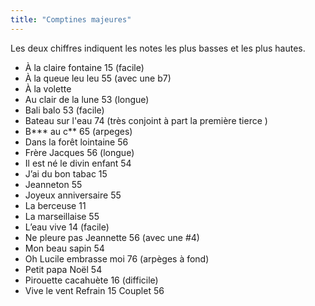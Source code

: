 ```yaml
---
title: "Comptines majeures"
---
```


Les deux chiffres indiquent les notes les plus basses et les plus hautes.

- À la claire fontaine 15 (facile)
- À la queue leu leu 55 (avec une b7)
- À la volette
- Au clair de la lune 53 (longue)
- Bali balo 53 (facile)
- Bateau sur l'eau 74 (très conjoint à part la première tierce )
- B*** au c** 65 (arpeges)
- Dans la forêt lointaine 56
- Frère Jacques 56 (longue)
- Il est né le divin enfant 54
- J’ai du bon tabac 15
- Jeanneton 55
- Joyeux anniversaire 55
- La berceuse 11
- La marseillaise 55
- L’eau vive 14 (facile)
- Ne pleure pas Jeannette 56 (avec une #4)
- Mon beau sapin 54
- Oh Lucile embrasse moi 76 (arpèges à fond)
- Petit papa Noël 54
- Pirouette cacahuète 16 (difficile)
- Vive le vent Refrain 15 Couplet 56


